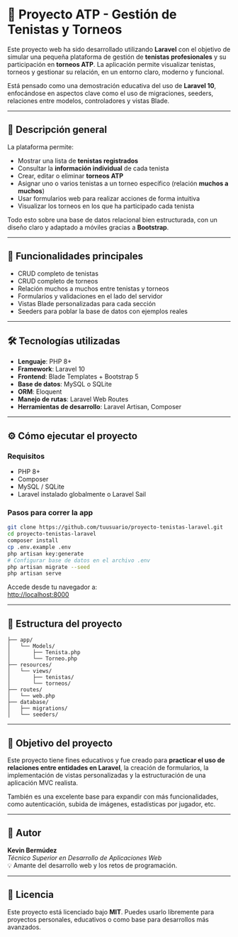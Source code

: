 # 🎾 Proyecto ATP - Gestión de Tenistas y Torneos

Este proyecto web ha sido desarrollado utilizando **Laravel** con el objetivo de simular una pequeña plataforma de gestión de **tenistas profesionales** y su participación en **torneos ATP**. La aplicación permite visualizar tenistas, torneos y gestionar su relación, en un entorno claro, moderno y funcional.

Está pensado como una demostración educativa del uso de **Laravel 10**, enfocándose en aspectos clave como el uso de migraciones, seeders, relaciones entre modelos, controladores y vistas Blade.

---

## 🌟 Descripción general

La plataforma permite:
- Mostrar una lista de **tenistas registrados**
- Consultar la **información individual** de cada tenista
- Crear, editar o eliminar **torneos ATP**
- Asignar uno o varios tenistas a un torneo específico (relación **muchos a muchos**)
- Usar formularios web para realizar acciones de forma intuitiva
- Visualizar los torneos en los que ha participado cada tenista

Todo esto sobre una base de datos relacional bien estructurada, con un diseño claro y adaptado a móviles gracias a **Bootstrap**.

---

## 🧠 Funcionalidades principales

- CRUD completo de tenistas
- CRUD completo de torneos
- Relación muchos a muchos entre tenistas y torneos
- Formularios y validaciones en el lado del servidor
- Vistas Blade personalizadas para cada sección
- Seeders para poblar la base de datos con ejemplos reales

---

## 🛠️ Tecnologías utilizadas

- **Lenguaje**: PHP 8+
- **Framework**: Laravel 10
- **Frontend**: Blade Templates + Bootstrap 5
- **Base de datos**: MySQL o SQLite
- **ORM**: Eloquent
- **Manejo de rutas**: Laravel Web Routes
- **Herramientas de desarrollo**: Laravel Artisan, Composer

---

## ⚙️ Cómo ejecutar el proyecto

### Requisitos
- PHP 8+
- Composer
- MySQL / SQLite
- Laravel instalado globalmente o Laravel Sail

### Pasos para correr la app
```bash
git clone https://github.com/tuusuario/proyecto-tenistas-laravel.git
cd proyecto-tenistas-laravel
composer install
cp .env.example .env
php artisan key:generate
# Configurar base de datos en el archivo .env
php artisan migrate --seed
php artisan serve
```

Accede desde tu navegador a:  
[http://localhost:8000](http://localhost:8000)

---

## 📁 Estructura del proyecto

```
├── app/
│   └── Models/
│       ├── Tenista.php
│       └── Torneo.php
├── resources/
│   └── views/
│       ├── tenistas/
│       └── torneos/
├── routes/
│   └── web.php
├── database/
│   ├── migrations/
│   └── seeders/
```

---

## 🎯 Objetivo del proyecto

Este proyecto tiene fines educativos y fue creado para **practicar el uso de relaciones entre entidades en Laravel**, la creación de formularios, la implementación de vistas personalizadas y la estructuración de una aplicación MVC realista.

También es una excelente base para expandir con más funcionalidades, como autenticación, subida de imágenes, estadísticas por jugador, etc.

---

## 🤝 Autor

**Kevin Bermúdez**  
_Técnico Superior en Desarrollo de Aplicaciones Web_  
💡 Amante del desarrollo web y los retos de programación.

---

## 📄 Licencia

Este proyecto está licenciado bajo **MIT**. Puedes usarlo libremente para proyectos personales, educativos o como base para desarrollos más avanzados.
